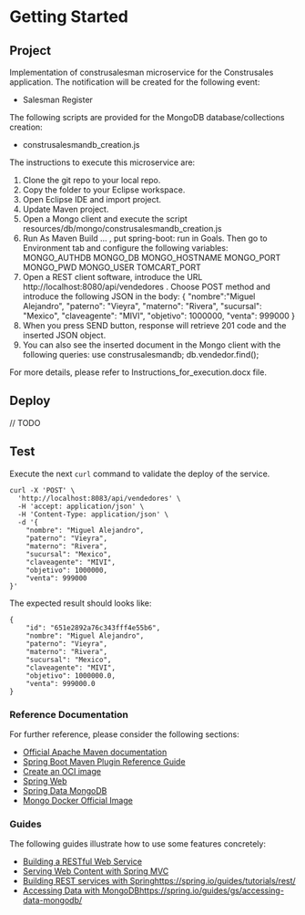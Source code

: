 # Getting Started

## Project
Implementation of construsalesman microservice for the Construsales application. The notification will be created for the following event:

* Salesman Register

The following scripts are provided for the MongoDB database/collections creation:

* construsalesmandb_creation.js

The instructions to execute this microservice are:
1.	Clone the git repo to your local repo.
2.	Copy the folder to your Eclipse workspace.
3.	Open Eclipse IDE and import project.
4.	Update Maven project.
5.	Open a Mongo client and execute the script resources/db/mongo/construsalesmandb_creation.js
6.	Run As Maven Build … , put spring-boot: run in Goals. Then go to Environment tab and configure the following variables:
MONGO_AUTHDB
MONGO_DB
MONGO_HOSTNAME
MONGO_PORT
MONGO_PWD
MONGO_USER
TOMCART_PORT
7.	Open a REST client software, introduce the URL http://localhost:8080/api/vendedores . Choose POST method and introduce the following JSON in the body:
{
    "nombre":"Miguel Alejandro",
    "paterno": "Vieyra",
    "materno": "Rivera",
    "sucursal": "Mexico",
    "claveagente": "MIVI",
    "objetivo": 1000000,
    "venta": 999000
}
8.	When you press SEND button, response will retrieve 201 code and the inserted JSON object.
9.	You can also see the inserted document in the Mongo client with the following queries:
use construsalesmandb;
db.vendedor.find();

For more details, please refer to Instructions_for_execution.docx file.


## Deploy

// TODO

## Test
Execute the next `curl` command to validate the deploy of the service.
```
curl -X 'POST' \
  'http://localhost:8083/api/vendedores' \
  -H 'accept: application/json' \
  -H 'Content-Type: application/json' \
  -d '{
    "nombre": "Miguel Alejandro",
    "paterno": "Vieyra",
    "materno": "Rivera",
    "sucursal": "Mexico",
    "claveagente": "MIVI",
    "objetivo": 1000000,
    "venta": 999000
}'
```
The expected result should looks like:
```
{
    "id": "651e2892a76c343fff4e55b6",
    "nombre": "Miguel Alejandro",
    "paterno": "Vieyra",
    "materno": "Rivera",
    "sucursal": "Mexico",
    "claveagente": "MIVI",
    "objetivo": 1000000.0,
    "venta": 999000.0
}
```
### Reference Documentation
For further reference, please consider the following sections:

* [Official Apache Maven documentation](https://maven.apache.org/guides/index.html)
* [Spring Boot Maven Plugin Reference Guide](https://docs.spring.io/spring-boot/docs/2.7.15/maven-plugin/reference/html/)
* [Create an OCI image](https://docs.spring.io/spring-boot/docs/2.7.15/maven-plugin/reference/html/#build-image)
* [Spring Web](https://docs.spring.io/spring-boot/docs/2.7.15/reference/htmlsingle/index.html#web)
* [Spring Data MongoDB](https://docs.spring.io/spring-boot/docs/2.7.15/reference/htmlsingle/index.html#data.nosql.mongodb)
* [Mongo Docker Official Image](https://hub.docker.com/_/mongo)

### Guides
The following guides illustrate how to use some features concretely:

* [Building a RESTful Web Service](https://spring.io/guides/gs/rest-service/)
* [Serving Web Content with Spring MVC](https://spring.io/guides/gs/serving-web-content/)
* [Building REST services with Spring](https://spring.io/guides/tutorials/rest/)https://spring.io/guides/tutorials/rest/
* [Accessing Data with MongoDB](https://spring.io/guides/gs/accessing-data-mongodb/)https://spring.io/guides/gs/accessing-data-mongodb/
